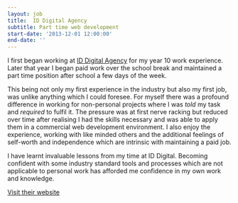 ```yaml
---
layout: job
title:  ID Digital Agency
subtitle: Part time web development
start-date: '2013-12-01 12:00:00'
end-date: ''
---
```


I first began working at [ID Digital Agency][0] for my year 10 work experience.
Later that year I began paid work over the school break and maintained a part time position
after school a few days of the week.

This being not only my first experience in the industry but also my first job,
was unlike anything which I could foresee. For myself there was a profound difference in working for
non-personal projects where I was *told* my task and *required* to fulfil it. The pressure
was at first nerve racking but reduced over time after realising I had the skills necessary
and was able to apply them in a commercial web development environment.
I also enjoy the experience, working with like minded others and the additional feelings
of self-worth and independence which are intrinsic with maintaining a paid job.

I have learnt invaluable lessons from my time at ID Digital. Becoming confident with some
industry standard tools and processes which are not applicable to personal work has
afforded me confidence in my own work and knowledge.

[Visit their website][0]

[0]: http://www.iddigital.com.au/
